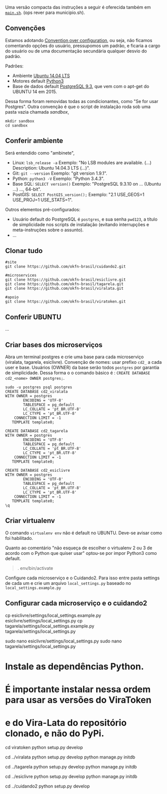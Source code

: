 Uma versão compacta das instruções a seguir é oferecida também em [`main.sh`](./src/main.sh). (ops rever para municipio.sh).

## Convenções

Estamos adotando [Convention over configuration](https://en.wikipedia.org/wiki/Convention_over_configuration), ou seja, não ficamos comentando opções do usuário, pressupomos um padrão, e ficaria a cargo do usuário ou de uma documentação secundária qualquer desvio do padrão.

Padrões:

* Ambiente [Ubuntu 14.04 LTS](https://en.wikipedia.org/wiki/List_of_Ubuntu_releases#Ubuntu_14.04_LTS_.28Trusty_Tahr.29)
* Motores default [Python3](https://docs.python.org/3/)
* Base de dados default [PostgreSQL 9.3](http://www.postgresql.org/docs/9.3/static/), que vem com o apt-get do UBUNTU 14 em 2015.

Dessa forma foram removidas todas as condicionantes, como "Se for usar Postgres".
Outra convenção é que o script de instalação roda sob uma pasta vazia chamada *sandbox*,

```
mkdir sandbox
cd sandbox
```

## Conferir ambiente
Será entendido como "ambinete",

* Linux: `lsb_release -a` Exemplo: "No LSB modules are available. (...) Description: Ubuntu 14.04.3 LTS (...)".
* Git: `git --version` Exemplo: "git version 1.9.1".
* Python: `python3 -V` Exemplo: "Python 3.4.3".
* Base SQL: `SELECT version()` Exemplo: "PostgreSQL 9.3.10 on ... (Ubuntu ...) ..., 64-bit".
* PostGIS: `SELECT PostGIS_version();` Exemplo: "2.1 USE_GEOS=1 USE_PROJ=1 USE_STATS=1".

Outros elementos pré-configurados:
* Usuário default do PostgreSQL é `postgres`, e sua senha `pwd123`, a título de simplicidade nos scripts de instalação (evitando interrupções e meta-instruções sobre o assunto).
* ...

## Clonar tudo

```
#site
git clone https://github.com/okfn-brasil/cuidando2.git

#microservices
git clone https://github.com/okfn-brasil/esiclivre.git
git clone https://github.com/okfn-brasil/tagarela.git
git clone https://github.com/okfn-brasil/viralata.git

#apoio
git clone https://github.com/okfn-brasil/viratoken.git
```

## Conferir UBUNTU
...

## Criar bases dos microserviços

Abra um terminal postgres e crie uma base para cada microserviço (viralata, tagarela, esiclivre). Convenção de nomes: usar prefixo `cd2_` a cada user e base. Usuários (OWNER) da base serão todos `postgres` por garantia de simplicidade. Dessa forma o o comando básico é : `CREATE DATABASE cd2_<nome> OWNER postgres;`.

```
sudo -u postgres psql postgres
CREATE DATABASE cd2_viralata
WITH OWNER = postgres
        ENCODING = 'UTF-8'
        TABLESPACE = pg_default
        LC_COLLATE = 'pt_BR.UTF-8'
        LC_CTYPE = 'pt_BR.UTF-8'
    CONNECTION LIMIT = -1
   TEMPLATE template0;

CREATE DATABASE cd2_tagarela
WITH OWNER = postgres
        ENCODING = 'UTF-8'
        TABLESPACE = pg_default
        LC_COLLATE = 'pt_BR.UTF-8'
        LC_CTYPE = 'pt_BR.UTF-8'
    CONNECTION LIMIT = -1
   TEMPLATE template0;

CREATE DATABASE cd2_esiclivre
WITH OWNER = postgres
        ENCODING = 'UTF-8'
        TABLESPACE = pg_default
        LC_COLLATE = 'pt_BR.UTF-8'
        LC_CTYPE = 'pt_BR.UTF-8'
    CONNECTION LIMIT = -1
   TEMPLATE template0;
\q
```

## Criar virtualenv 
O comando `virtualenv env` não é default no UBUNTU. Deve-se avisar como foi habilitado.

Quanto ao comentário "não esqueça de escolher o virtualenv 2 ou 3 de acordo com o Python que quiser usar"
optou-se por impor Python3 como default.

> . env/bin/activate



Configure cada microserviço e o Cuidando2. Para isso entre pasta settings de cada um e crie um arquivo `local_settings.py` baseado no
`local_settings.example.py`

## Configurar cada microserviço e o cuidando2

cp esiclivre/settings/local_settings.example.py esiclivre/settings/local_settings.py
cp tagarela/settings/local_settings.example.py tagarela/settings/local_settings.py

sudo nano esiclivre/settings/local_settings.py
sudo nano tagarela/settings/local_settings.py


# Instale as dependências Python.
# É importante instalar nessa ordem para usar as versões do ViraToken
# e do Vira-Lata do repositório clonado, e não do PyPi.
cd viratoken
python setup.py develop

cd ../viralata
python setup.py develop
python manage.py initdb

cd ../tagarela
python setup.py develop
python manage.py initdb

cd ../esiclivre
python setup.py develop
python manage.py initdb

cd ../cuidando2
python setup.py develop
